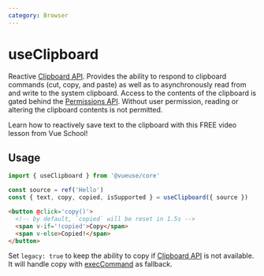 ```yaml
---
category: Browser
---
```


# useClipboard

Reactive [Clipboard API](https://developer.mozilla.org/en-US/docs/Web/API/Clipboard_API). Provides the ability to respond to clipboard commands (cut, copy, and paste) as well as to asynchronously read from and write to the system clipboard. Access to the contents of the clipboard is gated behind the [Permissions API](https://developer.mozilla.org/en-US/docs/Web/API/Permissions_API). Without user permission, reading or altering the clipboard contents is not permitted.

<CourseLink href="https://vueschool.io/lessons/reactive-browser-wrappers-in-vueuse-useclipboard?friend=vueuse">Learn how to reactively save text to the clipboard with this FREE video lesson from Vue School!</CourseLink>

## Usage

```js
import { useClipboard } from '@vueuse/core'

const source = ref('Hello')
const { text, copy, copied, isSupported } = useClipboard({ source })
```

```html
<button @click='copy()'>
  <!-- by default, `copied` will be reset in 1.5s -->
  <span v-if='!copied'>Copy</span>
  <span v-else>Copied!</span>
</button>
```

Set `legacy: true` to keep the ability to copy if [Clipboard API](https://developer.mozilla.org/en-US/docs/Web/API/Clipboard_API) is not available. It will handle copy with [execCommand](https://developer.mozilla.org/en-US/docs/Web/API/Document/execCommand) as fallback.